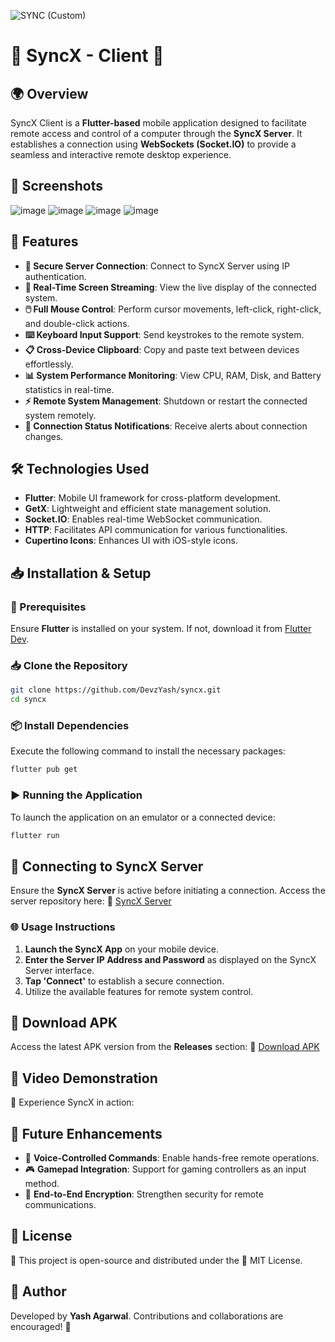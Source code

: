 
![SYNC (Custom)](https://github.com/user-attachments/assets/012cad2e-8a48-49e5-9138-34f9cc1ebf80)

# 🔄 SyncX - Client 📱

## 🌍 Overview
SyncX Client is a **Flutter-based** mobile application designed to facilitate remote access and control of a computer through the **SyncX Server**. It establishes a connection using **WebSockets (Socket.IO)** to provide a seamless and interactive remote desktop experience.

## 🎥 Screenshots
![image](https://github.com/user-attachments/assets/e0c067c3-23c8-493d-bd30-c7acc6b16753) ![image](https://github.com/user-attachments/assets/bddcbbc8-7b51-4f68-8c3f-0c5dcc3fdf1c) ![image](https://github.com/user-attachments/assets/5fc93f6f-a4d3-49eb-bd43-383492e1102f) ![image](https://github.com/user-attachments/assets/af2b4ae7-71e5-48d8-b117-bd59f25060a4)





## 🚀 Features
- **📡 Secure Server Connection**: Connect to SyncX Server using IP authentication.
- **📸 Real-Time Screen Streaming**: View the live display of the connected system.
- **🖱️ Full Mouse Control**: Perform cursor movements, left-click, right-click, and double-click actions.
- **⌨️ Keyboard Input Support**: Send keystrokes to the remote system.
- **📋 Cross-Device Clipboard**: Copy and paste text between devices effortlessly.
- **📊 System Performance Monitoring**: View CPU, RAM, Disk, and Battery statistics in real-time.
- **⚡ Remote System Management**: Shutdown or restart the connected system remotely.
- **🔔 Connection Status Notifications**: Receive alerts about connection changes.

## 🛠️ Technologies Used
- **Flutter**: Mobile UI framework for cross-platform development.
- **GetX**: Lightweight and efficient state management solution.
- **Socket.IO**: Enables real-time WebSocket communication.
- **HTTP**: Facilitates API communication for various functionalities.
- **Cupertino Icons**: Enhances UI with iOS-style icons.

## 📥 Installation & Setup
### 🔧 Prerequisites
Ensure **Flutter** is installed on your system. If not, download it from [Flutter Dev](https://flutter.dev/docs/get-started/install).

### 📥 Clone the Repository
```sh
git clone https://github.com/DevzYash/syncx.git
cd syncx
```

### 📦 Install Dependencies
Execute the following command to install the necessary packages:
```sh
flutter pub get
```

### ▶️ Running the Application
To launch the application on an emulator or a connected device:
```sh
flutter run
```

## 🔗 Connecting to SyncX Server
Ensure the **SyncX Server** is active before initiating a connection. Access the server repository here:
🔗 [SyncX Server](https://github.com/DevzYash/SyncX-Server)

### 🌐 Usage Instructions
1. **Launch the SyncX App** on your mobile device.
2. **Enter the Server IP Address and Password** as displayed on the SyncX Server interface.
3. **Tap 'Connect'** to establish a secure connection.
4. Utilize the available features for remote system control.

## 📲 Download APK
Access the latest APK version from the **Releases** section:
🔗 [Download APK](https://github.com/DevzYash/syncx/releases)

## 🎥 Video Demonstration
🚀 Experience SyncX in action:


## 🔮 Future Enhancements
- 🎤 **Voice-Controlled Commands**: Enable hands-free remote operations.
- 🎮 **Gamepad Integration**: Support for gaming controllers as an input method.
- 🔐 **End-to-End Encryption**: Strengthen security for remote communications.

## 📜 License
📂 This project is open-source and distributed under the 📝 MIT License.

## 👤 Author
Developed by **Yash Agarwal**. Contributions and collaborations are encouraged! 🤝

